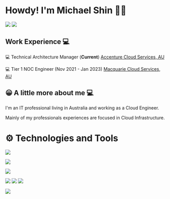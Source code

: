 # Howdy! I'm Michael Shin 👋🏼

<a href="https://www.linkedin.com/in/mshin1303" target="_blank"><img src="https://img.shields.io/badge/-LinkedIn-%230077B5?style=for-the-badge&logo=linkedin&logoColor=white" target="_blank"></a> 
<a href = "mailto:mshin1303@gmail.com"><img src="https://img.shields.io/badge/-Gmail-%23333?style=for-the-badge&logo=gmail&logoColor=white" target="_blank"></a>


## Work Experience 💻

💻 Technical Architecture Manager (**Current**) [Accenture Cloud Services, AU](https://www.accenture.com/au-en/cloud/)

💻 Tier 1 NOC Engineer (Nov 2021 - Jan 2023) [Macquarie Cloud Services, AU](https://macquariecloudservices.com/)


## 😀 A little more about me 💻

I'm an IT professional living in Australia and working as a Cloud Engineer. 

Mainly of my professionals experiences are focused in Cloud Infrastructure.


# ⚙️ Technologies and Tools

![](https://img.shields.io/badge/Cloud-Azure-informational?style=flat&logo=Azure&logoColor=white&color=2bbc8a)

![](https://img.shields.io/badge/Tools-Kubernetes-informational?style=flat&logo=Kubernetes&logoColor=white&color=2bbc8a)

![](https://img.shields.io/badge/OS-Linux-informational?style=flat&logo=linux&logoColor=white&color=2bbc8a)

![](https://img.shields.io/badge/Code-Java-informational?style=flat&logo=java&logoColor=white&color=2bbc8a)
![](https://img.shields.io/badge/Code-Python-informational?style=flat&logo=python&logoColor=white&color=2bbc8a)
![](https://img.shields.io/badge/Shell-Bash-informational?style=flat&logo=bash&logoColor=white&color=2bbc8a)

![](https://img.shields.io/badge/Code-Terraform-informational?style=flat&logo=terraform&logoColor=white&color=2bbc8a)
